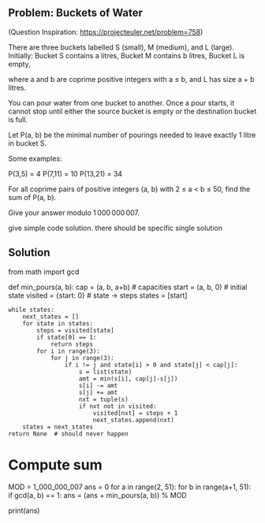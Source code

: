 ## Problem: Buckets of Water

(Question Inspiration: https://projecteuler.net/problem=758)

There are three buckets labelled S (small), M (medium), and L (large). Initially:
Bucket S contains a litres,
Bucket M contains b litres,
Bucket L is empty,

where a and b are coprime positive integers with a ≤ b, and L has size a + b litres.

You can pour water from one bucket to another. Once a pour starts, it cannot stop until either the source bucket is empty or the destination bucket is full.

Let P(a, b) be the minimal number of pourings needed to leave exactly 1 litre in bucket S.

Some examples:

P(3,5) = 4
P(7,11) = 10
P(13,21) = 34

For all coprime pairs of positive integers (a, b) with 2 ≤ a < b ≤ 50, find the sum of P(a, b).

Give your answer modulo 1 000 000 007.

give simple code solution. there should be specific single solution

## Solution

from math import gcd

def min_pours(a, b):
cap = (a, b, a+b) # capacities
start = (a, b, 0) # initial state
visited = {start: 0} # state -> steps
states = [start]

    while states:
        next_states = []
        for state in states:
            steps = visited[state]
            if state[0] == 1:
                return steps
            for i in range(3):
                for j in range(3):
                    if i != j and state[i] > 0 and state[j] < cap[j]:
                        s = list(state)
                        amt = min(s[i], cap[j]-s[j])
                        s[i] -= amt
                        s[j] += amt
                        nxt = tuple(s)
                        if nxt not in visited:
                            visited[nxt] = steps + 1
                            next_states.append(nxt)
        states = next_states
    return None  # should never happen

# Compute sum

MOD = 1_000_000_007
ans = 0
for a in range(2, 51):
for b in range(a+1, 51):
if gcd(a, b) == 1:
ans = (ans + min_pours(a, b)) % MOD

print(ans)
